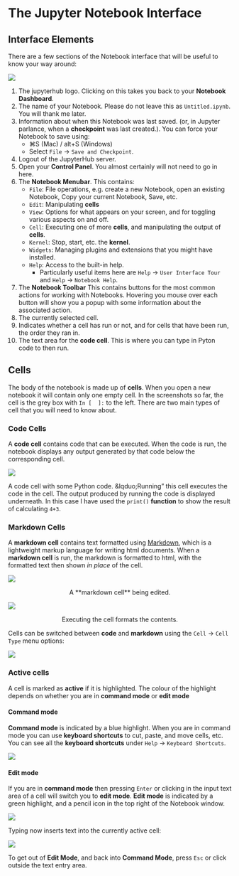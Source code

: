 # The Jupyter Notebook Interface

## Interface Elements

There are a few sections of the Notebook interface that will be useful to know your way around:

![](https://firebasestorage.googleapis.com/v0/b/firescript-577a2.appspot.com/o/imgs%2Fapp%2Fbjmorgan%2FwIDS3IJFAR.png?alt=media&token=258e8e5c-99d2-4448-bdce-0b0039613d0a)

1. The jupyterhub logo. Clicking on this takes you back to your **Notebook Dashboard**.
2. The name of your Notebook. Please do not leave this as `Untitled.ipynb`. You will thank me later.
3. Information about when this Notebook was last saved. (or, in Jupyter parlance, when a **checkpoint** was last created.).
    You can force your Notebook to save using:
    - ⌘S (Mac) / alt+S (Windows)
    - Select `File` -> `Save and Checkpoint`.
4. Logout of the JupyterHub server.
5. Open your **Control Panel**. You almost certainly will not need to go in here.
6. The **Notebook Menubar**. This contains:
    - `File`: File operations, e.g. create a new Notebook, open an existing Notebook, Copy your current Notebook, Save, etc.
    - `Edit`: Manipulating **cells**
    - `View`: Options for what appears on your screen, and for toggling various aspects on and off.
    - `Cell`: Executing one of more **cells**, and manipulating the output of **cells**.
    - `Kernel`: Stop, start, etc. the **kernel**.
    - `Widgets`: Managing plugins and extensions that you might have installed.
    - `Help`: Access to the built-in help.
        - Particularly useful items here are `Help` &#8594; `User Interface Tour` and `Help` &#8594; `Notebook Help`.
7. The **Notebook Toolbar**
    This contains buttons for the most common actions for working with Notebooks. Hovering you mouse over each button will show you a popup with some information about the associated action.
8. The currently selected cell.
9. Indicates whether a cell has run or not, and for cells that have been run, the order they ran in.
10. The text area for the **code cell**. This is where you can type in Pyton code to then run.

## Cells

The body of the notebook is made up of **cells**. When you open a new notebook it will contain only one empty cell. In the screenshots so far, the cell is the grey box with `In [  ]:` to the left. There are two main types of cell that you will need to know about.

### Code Cells

A **code cell** contains code that can be executed. When the code is run, the notebook displays any output generated by that code below the corresponding cell.

![](https://firebasestorage.googleapis.com/v0/b/firescript-577a2.appspot.com/o/imgs%2Fapp%2Fbjmorgan%2F283Tca_wek.png?alt=media&token=2836968a-3052-4fe4-b91c-81f041e9bdb4)

A code cell with some Python code. &lqduo;Running&rdquo; this cell executes the code in the cell. The output produced by running the code is displayed underneath. In this case I have used the `print()` **function** to show the result of calculating `4+3`.

### Markdown Cells

A **markdown cell** contains text formatted using [Markdown](https://www.markdownguide.org/basic-syntax/), which is a lightweight markup language for writing html documents. When a **markdown cell** is run, the markdown is formatted to html, with the formatted text then shown _in place_ of the cell.

![](https://firebasestorage.googleapis.com/v0/b/firescript-577a2.appspot.com/o/imgs%2Fapp%2Fbjmorgan%2FerioEBRpW7.png?alt=media&token=bafbdf71-d0e2-4d2e-8601-7469427d2049)
<p align="center">A **markdown cell** being edited.</p>

![](https://firebasestorage.googleapis.com/v0/b/firescript-577a2.appspot.com/o/imgs%2Fapp%2Fbjmorgan%2F2Xrw9UnDTl.png?alt=media&token=19d39e33-405c-4393-9085-4e273a4d8ec4)
<p align="center">Executing the cell formats the contents.</p>

Cells can be switched between **code** and **markdown** using the `Cell` -> `Cell Type` menu options:

![](https://firebasestorage.googleapis.com/v0/b/firescript-577a2.appspot.com/o/imgs%2Fapp%2Fbjmorgan%2FIvSt76vNot.png?alt=media&token=e2e3d6d9-9956-4a6f-916d-4cd54346744f)

### Active cells

A cell is marked as **active** if it is highlighted. The colour of the highlight depends on whether you are in **command mode** or **edit mode**

#### Command mode

**Command mode** is indicated by a blue highlight. When you are in command mode you can use **keyboard shortcuts** to cut, paste, and move cells, etc. You can see all the **keyboard shortcuts** under `Help` &#8594; `Keyboard Shortcuts`.

![](https://firebasestorage.googleapis.com/v0/b/firescript-577a2.appspot.com/o/imgs%2Fapp%2Fbjmorgan%2FpUmEk8BFVJ.png?alt=media&token=183593d4-f000-4eaf-b92c-49ec34c1f29f)

#### Edit mode

If you are in **command mode** then pressing `Enter` or clicking in the input text area of a cell will switch you to **edit mode**. **Edit mode** is indicated by a green highlight, and a pencil icon in the top right of the Notebook window.

![](https://firebasestorage.googleapis.com/v0/b/firescript-577a2.appspot.com/o/imgs%2Fapp%2Fbjmorgan%2F0lteja4WpB.png?alt=media&token=af5a92f4-16ec-4792-95af-70ce7edd0be5)

Typing now inserts text into the currently active cell:

![](https://firebasestorage.googleapis.com/v0/b/firescript-577a2.appspot.com/o/imgs%2Fapp%2Fbjmorgan%2FVnf9bqY_YO.png?alt=media&token=cae257e8-80b9-4d0e-a7fd-2a30d3561127)

To get out of **Edit Mode**, and back into **Command Mode**, press `Esc` or click outside the text entry area.
